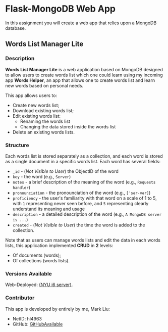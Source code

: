 # Flask-MongoDB Web App

In this assignment you will create a web app that relies upon a MongoDB database.
<!--
Replace the contents of this file with a description of your own web app, as described in [the instructions](./instructions.md).
-->

## Words List Manager Lite

### Description
**Words List Manager Lite** is a web application based on MongoDB designed to allow users to create words list which one could learn using my incoming app **Words Helper**, an app that allows one to create words list and learn new words based on personal needs.

This app allows users to:
+ Create new words list;
+ Download existing words list;
+ Edit existing words list:
  * Renaming the words list
  * Changing the data stored inside the words list
+ Delete an existing words lists.

### Structure
Each words list is stored separately as a collection, and each word is stored as a single document in a specific words list. Each word has several fields:
+ `_id` - (*Not Visible to User*) the ObjectID of the word
+ `key` - the word (e.g., `Server`)
+ `notes` - a brief description of the meaning of the word (e.g., `Requests handler`)
+ `pronounciation` - the pronounciation of the word (e.g., `[ˈsər-vər]`)
+ `proficiency` - the user's familiarity with that word on a scale of 1 to 5, with `1` representing never seen before, and `5` representing clearly understand its meaning and usage
+ `description` - a detailed description of the word (e.g., `A MongoDB server is ...`)
+ `created` - (*Not Visible to User*) the time the word is added to the collection.

Note that as users can manage words lists and edit the data in each words lists, this application implemented **CRUD** in **2** levels:
+ Of documents (words);
+ Of collections (words lists).

### Versions Available
Web-Deployed: [(NYU i6 server)](https://i6.cims.nyu.edu/~hl4963/7-web-app-GitHubAvailable/flask.cgi).

### Contributor
This app is developed by entirely by me, Mark Liu: 
+ NetID: hl4963
+ GitHub: [GitHubAvailable](https://github.com/GitHubAvailable)